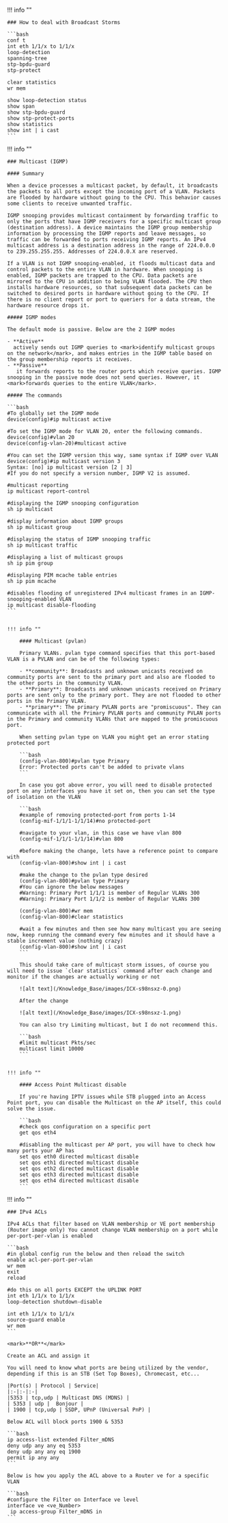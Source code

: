!!! info ""

    ### How to deal with Broadcast Storms

    ```bash
    conf t
    int eth 1/1/x to 1/1/x
    loop-detection
    spanning-tree
    stp-bpdu-guard
    stp-protect

    clear statistics
    wr mem

    show loop-detection status
    show span
    show stp-bpdu-guard
    show stp-protect-ports
    show statistics
    show int | i cast
    ```


!!! info ""

    ### Multicast (IGMP)

    #### Summary

    When a device processes a multicast packet, by default, it broadcasts the packets to all ports except the incoming port of a VLAN. Packets are flooded by hardware without going to the CPU. This behavior causes some clients to receive unwanted traffic.

    IGMP snooping provides multicast containment by forwarding traffic to only the ports that have IGMP receivers for a specific multicast group (destination address). A device maintains the IGMP group membership information by processing the IGMP reports and leave messages, so traffic can be forwarded to ports receiving IGMP reports. An IPv4 multicast address is a destination address in the range of 224.0.0.0 to 239.255.255.255. Addresses of 224.0.0.X are reserved.

    If a VLAN is not IGMP snooping-enabled, it floods multicast data and control packets to the entire VLAN in hardware. When snooping is enabled, IGMP packets are trapped to the CPU. Data packets are mirrored to the CPU in addition to being VLAN flooded. The CPU then installs hardware resources, so that subsequent data packets can be switched to desired ports in hardware without going to the CPU. If there is no client report or port to queriers for a data stream, the hardware resource drops it.

    ##### IGMP modes
    
    The default mode is passive. Below are the 2 IGMP modes

    - **Active**
      actively sends out IGMP queries to <mark>identify multicast groups on the network</mark>, and makes entries in the IGMP table based on the group membership reports it receives.
    - **Passive**
       it forwards reports to the router ports which receive queries. IGMP snooping in the passive mode does not send queries. However, it <mark>forwards queries to the entire VLAN</mark>.

    ##### The commands

    ```bash
    #To globally set the IGMP mode
    device(config)#ip multicast active

    #To set the IGMP mode for VLAN 20, enter the following commands.
    device(config)#vlan 20
    device(config-vlan-20)#multicast active

    #You can set the IGMP version this way, same syntax if IGMP over VLAN
    device(config)#ip multicast version 3
    Syntax: [no] ip multicast version [2 | 3]
    #If you do not specify a version number, IGMP V2 is assumed.

    #multicast reporting
    ip multicast report-control

    #displaying the IGMP snooping configuration
    sh ip multicast

    #display information about IGMP groups
    sh ip multicast group

    #displaying the status of IGMP snooping traffic
    sh ip multicast traffic

    #displaying a list of multicast groups
    sh ip pim group

    #displaying PIM mcache table entries
    sh ip pim mcache

    #disables flooding of unregistered IPv4 multicast frames in an IGMP-snooping-enabled VLAN
    ip multicast disable-flooding
    ```


    !!! info ""

        #### Multicast (pvlan)

        Primary VLANs. pvlan type command specifies that this port-based VLAN is a PVLAN and can be of the following types:

        - **community**: Broadcasts and unknown unicasts received on community ports are sent to the primary port and also are flooded to the other ports in the community VLAN.
        - **Primary**: Broadcasts and unknown unicasts received on Primary ports are sent only to the primary port. They are not flooded to other ports in the Primary VLAN.
        - **primary**: The primary PVLAN ports are "promiscuous". They can communicate with all the Primary PVLAN ports and community PVLAN ports in the Primary and community VLANs that are mapped to the promiscuous port.

        When setting pvlan type on VLAN you might get an error stating protected port

        ```bash
        (config-vlan-800)#pvlan type Primary
        Error: Protected ports can't be added to private vlans
        ```

        In case you got above error, you will need to disable protected port on any interfaces you have it set on, then you can set the type of isolation on the VLAN

        ```bash
        #example of removing protected-port from ports 1-14
        (config-mif-1/1/1-1/1/14)#no protected-port
        
        #navigate to your vlan, in this case we have vlan 800
        (config-mif-1/1/1-1/1/14)#vlan 800
        
        #before making the change, lets have a reference point to compare with
        (config-vlan-800)#show int | i cast

        #make the change to the pvlan type desired
        (config-vlan-800)#pvlan type Primary
        #You can ignore the below messages
        #Warning: Primary Port 1/1/1 is member of Regular VLANs 300  
        #Warning: Primary Port 1/1/2 is member of Regular VLANs 300  

        (config-vlan-800)#wr mem
        (config-vlan-800)#clear statistics

        #wait a few minutes and then see how many multicast you are seeing now, keep running the command every few minutes and it should have a stable increment value (nothing crazy)
        (config-vlan-800)#show int | i cast
        ```

        This should take care of multicast storm issues, of course you will need to issue `clear statistics` command after each change and monitor if the changes are actually working or not
        
        ![alt text](/Knowledge_Base/images/ICX-s98nsxz-0.png)

        After the change

        ![alt text](/Knowledge_Base/images/ICX-s98nsxz-1.png)
        
        You can also try Limiting multicast, but I do not recommend this.

        ```bash
        #limit multicast Pkts/sec
        multicast limit 10000
        ```


    !!! info ""

        #### Access Point Multicast disable

        If you're having IPTV issues while STB plugged into an Access Point port, you can disable the Multicast on the AP itself, this could solve the issue.

        ```bash
        #check qos configuration on a specific port
        get qos eth4

        #disabling the multicast per AP port, you will have to check how many ports your AP has
        set qos eth0 directed multicast disable
        set qos eth1 directed multicast disable
        set qos eth2 directed multicast disable
        set qos eth3 directed multicast disable
        set qos eth4 directed multicast disable
        ```

!!! info ""

    ### IPv4 ACLs

    IPv4 ACLs that filter based on VLAN membership or VE port membership
    (Router image only) You cannot change VLAN membership on a port while per-port-per-vlan is enabled

    ```bash
    #in global config run the below and then reload the switch
    enable acl-per-port-per-vlan
    wr mem
    exit
    reload

    #do this on all ports EXCEPT the UPLINK PORT
    int eth 1/1/x to 1/1/x
    loop-detection shutdown-disable

    int eth 1/1/x to 1/1/x
    source-guard enable
    wr mem
    ```

    <mark>**OR**</mark>

    Create an ACL and assign it

    You will need to know what ports are being utilized by the vendor, depending if this is an STB (Set Top Boxes), Chromecast, etc...

    |Port(s) | Protocol | Service|
    |:-|:-|:-|
    |5353 | tcp,udp | Multicast DNS (MDNS) |
    | 5353 | udp |  Bonjour |
    | 1900 | tcp,udp | SSDP, UPnP (Universal PnP) |

    Below ACL will block ports 1900 & 5353

    ```bash
    ip access-list extended Filter_mDNS
    deny udp any any eq 5353
    deny udp any any eq 1900
    permit ip any any
    ```

    Below is how you apply the ACL above to a Router ve for a specific VLAN

    ```bash
    #configure the Filter on Interface ve level
    interface ve <ve_Number>
     ip access-group Filter_mDNS in
    ```
